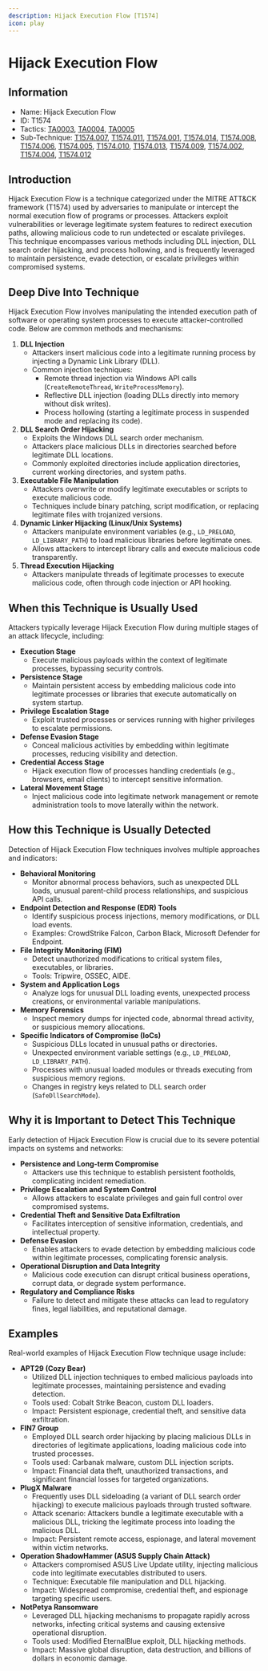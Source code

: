 ```yaml
---
description: Hijack Execution Flow [T1574]
icon: play
---
```


# Hijack Execution Flow

## Information

* Name: Hijack Execution Flow
* ID: T1574
* Tactics: [TA0003](../../ta0003/), [TA0004](../), [TA0005](../../ta0005/)
* Sub-Technique: [T1574.007](t1574.007.md), [T1574.011](t1574.011.md), [T1574.001](t1574.001.md), [T1574.014](t1574.014.md), [T1574.008](t1574.008.md), [T1574.006](t1574.006.md), [T1574.005](t1574.005.md), [T1574.010](t1574.010.md), [T1574.013](t1574.013.md), [T1574.009](t1574.009.md), [T1574.002](t1574.002.md), [T1574.004](t1574.004.md), [T1574.012](t1574.012.md)

## Introduction

Hijack Execution Flow is a technique categorized under the MITRE ATT\&CK framework (T1574) used by adversaries to manipulate or intercept the normal execution flow of programs or processes. Attackers exploit vulnerabilities or leverage legitimate system features to redirect execution paths, allowing malicious code to run undetected or escalate privileges. This technique encompasses various methods including DLL injection, DLL search order hijacking, and process hollowing, and is frequently leveraged to maintain persistence, evade detection, or escalate privileges within compromised systems.

## Deep Dive Into Technique

Hijack Execution Flow involves manipulating the intended execution path of software or operating system processes to execute attacker-controlled code. Below are common methods and mechanisms:

1. **DLL Injection**
   * Attackers insert malicious code into a legitimate running process by injecting a Dynamic Link Library (DLL).
   * Common injection techniques:
     * Remote thread injection via Windows API calls (`CreateRemoteThread`, `WriteProcessMemory`).
     * Reflective DLL injection (loading DLLs directly into memory without disk writes).
     * Process hollowing (starting a legitimate process in suspended mode and replacing its code).
2. **DLL Search Order Hijacking**
   * Exploits the Windows DLL search order mechanism.
   * Attackers place malicious DLLs in directories searched before legitimate DLL locations.
   * Commonly exploited directories include application directories, current working directories, and system paths.
3. **Executable File Manipulation**
   * Attackers overwrite or modify legitimate executables or scripts to execute malicious code.
   * Techniques include binary patching, script modification, or replacing legitimate files with trojanized versions.
4. **Dynamic Linker Hijacking (Linux/Unix Systems)**
   * Attackers manipulate environment variables (e.g., `LD_PRELOAD`, `LD_LIBRARY_PATH`) to load malicious libraries before legitimate ones.
   * Allows attackers to intercept library calls and execute malicious code transparently.
5. **Thread Execution Hijacking**
   * Attackers manipulate threads of legitimate processes to execute malicious code, often through code injection or API hooking.

## When this Technique is Usually Used

Attackers typically leverage Hijack Execution Flow during multiple stages of an attack lifecycle, including:

* **Execution Stage**
  * Execute malicious payloads within the context of legitimate processes, bypassing security controls.
* **Persistence Stage**
  * Maintain persistent access by embedding malicious code into legitimate processes or libraries that execute automatically on system startup.
* **Privilege Escalation Stage**
  * Exploit trusted processes or services running with higher privileges to escalate permissions.
* **Defense Evasion Stage**
  * Conceal malicious activities by embedding within legitimate processes, reducing visibility and detection.
* **Credential Access Stage**
  * Hijack execution flow of processes handling credentials (e.g., browsers, email clients) to intercept sensitive information.
* **Lateral Movement Stage**
  * Inject malicious code into legitimate network management or remote administration tools to move laterally within the network.

## How this Technique is Usually Detected

Detection of Hijack Execution Flow techniques involves multiple approaches and indicators:

* **Behavioral Monitoring**
  * Monitor abnormal process behaviors, such as unexpected DLL loads, unusual parent-child process relationships, and suspicious API calls.
* **Endpoint Detection and Response (EDR) Tools**
  * Identify suspicious process injections, memory modifications, or DLL load events.
  * Examples: CrowdStrike Falcon, Carbon Black, Microsoft Defender for Endpoint.
* **File Integrity Monitoring (FIM)**
  * Detect unauthorized modifications to critical system files, executables, or libraries.
  * Tools: Tripwire, OSSEC, AIDE.
* **System and Application Logs**
  * Analyze logs for unusual DLL loading events, unexpected process creations, or environmental variable manipulations.
* **Memory Forensics**
  * Inspect memory dumps for injected code, abnormal thread activity, or suspicious memory allocations.
* **Specific Indicators of Compromise (IoCs)**
  * Suspicious DLLs located in unusual paths or directories.
  * Unexpected environment variable settings (e.g., `LD_PRELOAD`, `LD_LIBRARY_PATH`).
  * Processes with unusual loaded modules or threads executing from suspicious memory regions.
  * Changes in registry keys related to DLL search order (`SafeDllSearchMode`).

## Why it is Important to Detect This Technique

Early detection of Hijack Execution Flow is crucial due to its severe potential impacts on systems and networks:

* **Persistence and Long-term Compromise**
  * Attackers use this technique to establish persistent footholds, complicating incident remediation.
* **Privilege Escalation and System Control**
  * Allows attackers to escalate privileges and gain full control over compromised systems.
* **Credential Theft and Sensitive Data Exfiltration**
  * Facilitates interception of sensitive information, credentials, and intellectual property.
* **Defense Evasion**
  * Enables attackers to evade detection by embedding malicious code within legitimate processes, complicating forensic analysis.
* **Operational Disruption and Data Integrity**
  * Malicious code execution can disrupt critical business operations, corrupt data, or degrade system performance.
* **Regulatory and Compliance Risks**
  * Failure to detect and mitigate these attacks can lead to regulatory fines, legal liabilities, and reputational damage.

## Examples

Real-world examples of Hijack Execution Flow technique usage include:

* **APT29 (Cozy Bear)**
  * Utilized DLL injection techniques to embed malicious payloads into legitimate processes, maintaining persistence and evading detection.
  * Tools used: Cobalt Strike Beacon, custom DLL loaders.
  * Impact: Persistent espionage, credential theft, and sensitive data exfiltration.
* **FIN7 Group**
  * Employed DLL search order hijacking by placing malicious DLLs in directories of legitimate applications, loading malicious code into trusted processes.
  * Tools used: Carbanak malware, custom DLL injection scripts.
  * Impact: Financial data theft, unauthorized transactions, and significant financial losses for targeted organizations.
* **PlugX Malware**
  * Frequently uses DLL sideloading (a variant of DLL search order hijacking) to execute malicious payloads through trusted software.
  * Attack scenario: Attackers bundle a legitimate executable with a malicious DLL, tricking the legitimate process into loading the malicious DLL.
  * Impact: Persistent remote access, espionage, and lateral movement within victim networks.
* **Operation ShadowHammer (ASUS Supply Chain Attack)**
  * Attackers compromised ASUS Live Update utility, injecting malicious code into legitimate executables distributed to users.
  * Technique: Executable file manipulation and DLL hijacking.
  * Impact: Widespread compromise, credential theft, and espionage targeting specific users.
* **NotPetya Ransomware**
  * Leveraged DLL hijacking mechanisms to propagate rapidly across networks, infecting critical systems and causing extensive operational disruption.
  * Tools used: Modified EternalBlue exploit, DLL hijacking methods.
  * Impact: Massive global disruption, data destruction, and billions of dollars in economic damage.
